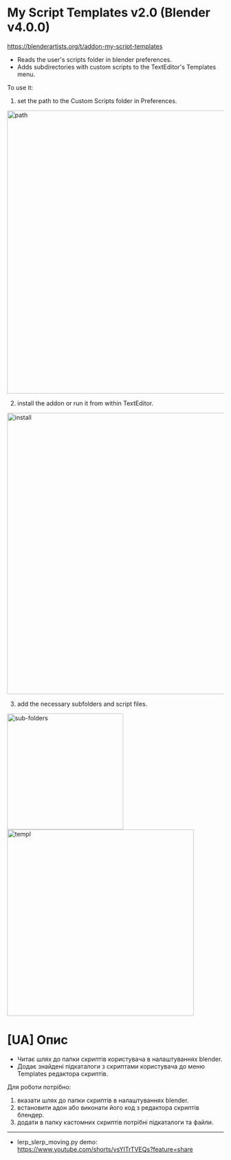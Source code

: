 # My Script Templates v2.0 (Blender v4.0.0)
https://blenderartists.org/t/addon-my-script-templates    
- Reads the user's scripts folder in blender preferences.
- Adds subdirectories with custom scripts to the TextEditor's Templates menu.

To use it:
  1. set the path to the Custom Scripts folder in Preferences.
<img width="659" alt="path" src="https://github.com/oshcherbyna/my_script_templates/assets/10991880/51b0b9de-8240-4f6f-8f01-3d0e40c0a7f1">

  2. install the addon or run it from within TextEditor.
  <img width="655" alt="install" src="https://github.com/oshcherbyna/my_script_templates/assets/10991880/99683b71-2251-48e5-a68b-7b1cb38d2cd8">

  3. add the necessary subfolders and script files.
<img width="270" alt="sub-folders" src="https://github.com/oshcherbyna/my_script_templates/assets/10991880/790d4c4b-6cad-4833-b8d1-0b3cf65b0b8b">
<img width="434" alt="templ" src="https://github.com/oshcherbyna/my_script_templates/assets/10991880/7f28a48c-50c6-4700-9f06-041986e5ff67">

# [UA] Опис
- Читає шлях до папки скриптів користувача в налаштуваннях blender.
- Додає знайдені підкаталоги з скриптами користувача до меню Templates редактора скриптів.

Для роботи потрібно:
  1. вказати шлях до папки скриптів в налаштуваннях blender.
  2. встановити адон або виконати його код з редактора скриптів блендер.
  3. додати в папку кастомних скриптів потрібні підкаталоги та файли.


____________

- lerp_slerp_moving.py demo: https://www.youtube.com/shorts/vsYITrTVEQs?feature=share
